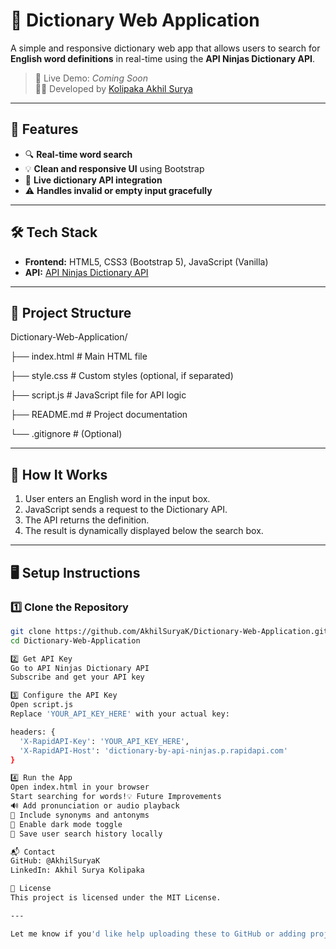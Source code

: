 # 📘 Dictionary Web Application

A simple and responsive dictionary web app that allows users to search for **English word definitions** in real-time using the **API Ninjas Dictionary API**.

> 🔗 Live Demo: _Coming Soon_  
> 👨‍💻 Developed by [Kolipaka Akhil Surya](https://www.linkedin.com/in/akhilsurya/)

---

## 🚀 Features

- 🔍 **Real-time word search**
- 💡 **Clean and responsive UI** using Bootstrap
- 🔗 **Live dictionary API integration**
- ⚠️ **Handles invalid or empty input gracefully**

---

## 🛠️ Tech Stack

- **Frontend:** HTML5, CSS3 (Bootstrap 5), JavaScript (Vanilla)
- **API:** [API Ninjas Dictionary API](https://rapidapi.com/apininjas/api/dictionary-by-api-ninjas)

---

## 📁 Project Structure

Dictionary-Web-Application/

├── index.html # Main HTML file

├── style.css # Custom styles (optional, if separated)

├── script.js # JavaScript file for API logic

├── README.md # Project documentation

└── .gitignore # (Optional)


---

## 🔧 How It Works

1. User enters an English word in the input box.
2. JavaScript sends a request to the Dictionary API.
3. The API returns the definition.
4. The result is dynamically displayed below the search box.

---

## 🖥️ Setup Instructions

### 1️⃣ Clone the Repository
```bash
git clone https://github.com/AkhilSuryaK/Dictionary-Web-Application.git
cd Dictionary-Web-Application

2️⃣ Get API Key
Go to API Ninjas Dictionary API
Subscribe and get your API key

3️⃣ Configure the API Key
Open script.js
Replace 'YOUR_API_KEY_HERE' with your actual key:

headers: {
  'X-RapidAPI-Key': 'YOUR_API_KEY_HERE',
  'X-RapidAPI-Host': 'dictionary-by-api-ninjas.p.rapidapi.com'
}

4️⃣ Run the App
Open index.html in your browser
Start searching for words!💡 Future Improvements
🔊 Add pronunciation or audio playback
🔁 Include synonyms and antonyms
🌙 Enable dark mode toggle
🧠 Save user search history locally

📬 Contact
GitHub: @AkhilSuryaK
LinkedIn: Akhil Surya Kolipaka

📄 License
This project is licensed under the MIT License.

---

Let me know if you'd like help uploading these to GitHub or adding project badges!
